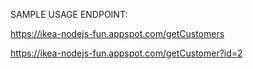 SAMPLE USAGE ENDPOINT:

https://ikea-nodejs-fun.appspot.com/getCustomers

https://ikea-nodejs-fun.appspot.com/getCustomer?id=2
